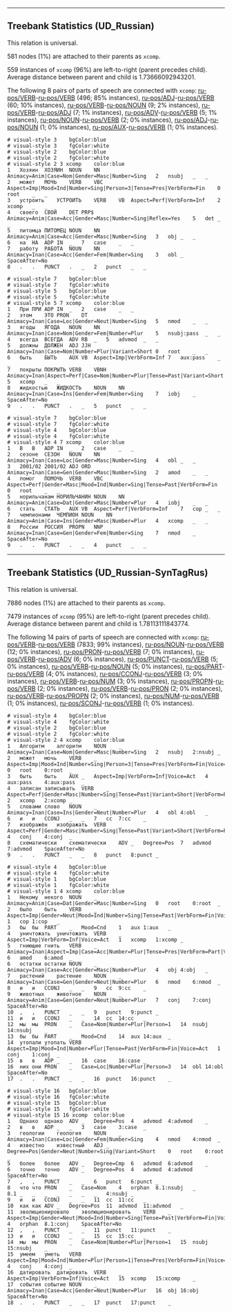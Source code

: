 

--------------------------------------------------------------------------------

## Treebank Statistics (UD_Russian)

This relation is universal.

581 nodes (1%) are attached to their parents as `xcomp`.

559 instances of `xcomp` (96%) are left-to-right (parent precedes child).
Average distance between parent and child is 1.73666092943201.

The following 8 pairs of parts of speech are connected with `xcomp`: [ru-pos/VERB]()-[ru-pos/VERB]() (496; 85% instances), [ru-pos/ADJ]()-[ru-pos/VERB]() (60; 10% instances), [ru-pos/VERB]()-[ru-pos/NOUN]() (9; 2% instances), [ru-pos/VERB]()-[ru-pos/ADJ]() (7; 1% instances), [ru-pos/ADV]()-[ru-pos/VERB]() (5; 1% instances), [ru-pos/NOUN]()-[ru-pos/VERB]() (2; 0% instances), [ru-pos/ADJ]()-[ru-pos/NOUN]() (1; 0% instances), [ru-pos/AUX]()-[ru-pos/VERB]() (1; 0% instances).


~~~ conllu
# visual-style 3	bgColor:blue
# visual-style 3	fgColor:white
# visual-style 2	bgColor:blue
# visual-style 2	fgColor:white
# visual-style 2 3 xcomp	color:blue
1	Хозяин	ХОЗЯИН	NOUN	NN	Animacy=Anim|Case=Nom|Gender=Masc|Number=Sing	2	nsubj	_	_
2	может	МОЧЬ	VERB	VBC	Aspect=Imp|Mood=Ind|Number=Sing|Person=3|Tense=Pres|VerbForm=Fin	0	root	_	_
3	устроить	УСТРОИТЬ	VERB	VB	Aspect=Perf|VerbForm=Inf	2	xcomp	_	_
4	своего	СВОЙ	DET	PRP$	Animacy=Anim|Case=Acc|Gender=Masc|Number=Sing|Reflex=Yes	5	det	_	_
5	питомца	ПИТОМЕЦ	NOUN	NN	Animacy=Anim|Case=Acc|Gender=Masc|Number=Sing	3	obj	_	_
6	на	НА	ADP	IN	_	7	case	_	_
7	работу	РАБОТА	NOUN	NN	Animacy=Inan|Case=Acc|Gender=Fem|Number=Sing	3	obl	_	SpaceAfter=No
8	.	.	PUNCT	.	_	2	punct	_	_

~~~


~~~ conllu
# visual-style 7	bgColor:blue
# visual-style 7	fgColor:white
# visual-style 5	bgColor:blue
# visual-style 5	fgColor:white
# visual-style 5 7 xcomp	color:blue
1	При	ПРИ	ADP	IN	_	2	case	_	_
2	этом	ЭТО	PRON	DT	Animacy=Inan|Case=Loc|Gender=Neut|Number=Sing	5	nmod	_	_
3	ягоды	ЯГОДА	NOUN	NN	Animacy=Inan|Case=Nom|Gender=Fem|Number=Plur	5	nsubj:pass	_	_
4	всегда	ВСЕГДА	ADV	RB	_	5	advmod	_	_
5	должны	ДОЛЖЕН	ADJ	JJH	Animacy=Inan|Case=Nom|Number=Plur|Variant=Short	0	root	_	_
6	быть	БЫТЬ	AUX	VB	Aspect=Imp|VerbForm=Inf	7	aux:pass	_	_
7	покрыты	ПОКРЫТЬ	VERB	VBNH	Animacy=Inan|Aspect=Perf|Case=Nom|Number=Plur|Tense=Past|Variant=Short|VerbForm=Part|Voice=Pass	5	xcomp	_	_
8	жидкостью	ЖИДКОСТЬ	NOUN	NN	Animacy=Inan|Case=Ins|Gender=Fem|Number=Sing	7	iobj	_	SpaceAfter=No
9	.	.	PUNCT	.	_	5	punct	_	_

~~~


~~~ conllu
# visual-style 7	bgColor:blue
# visual-style 7	fgColor:white
# visual-style 4	bgColor:blue
# visual-style 4	fgColor:white
# visual-style 4 7 xcomp	color:blue
1	В	В	ADP	IN	_	2	case	_	_
2	сезоне	СЕЗОН	NOUN	NN	Animacy=Inan|Case=Loc|Gender=Masc|Number=Sing	4	obl	_	_
3	2001/02	2001/02	ADJ	ORD	Animacy=Inan|Case=Gen|Gender=Masc|Number=Sing	2	amod	_	_
4	помог	ПОМОЧЬ	VERB	VBC	Aspect=Perf|Gender=Masc|Mood=Ind|Number=Sing|Tense=Past|VerbForm=Fin	0	root	_	_
5	норильчанам	НОРИЛЬЧАНИН	NOUN	NN	Animacy=Anim|Case=Dat|Gender=Masc|Number=Plur	4	iobj	_	_
6	стать	СТАТЬ	AUX	VB	Aspect=Perf|VerbForm=Inf	7	cop	_	_
7	чемпионами	ЧЕМПИОН	NOUN	NN	Animacy=Anim|Case=Ins|Gender=Masc|Number=Plur	4	xcomp	_	_
8	России	РОССИЯ	PROPN	NNP	Animacy=Inan|Case=Gen|Gender=Fem|Number=Sing	7	nmod	_	SpaceAfter=No
9	.	.	PUNCT	.	_	4	punct	_	_

~~~




--------------------------------------------------------------------------------

## Treebank Statistics (UD_Russian-SynTagRus)

This relation is universal.

7886 nodes (1%) are attached to their parents as `xcomp`.

7479 instances of `xcomp` (95%) are left-to-right (parent precedes child).
Average distance between parent and child is 1.78113111843774.

The following 14 pairs of parts of speech are connected with `xcomp`: [ru-pos/VERB]()-[ru-pos/VERB]() (7833; 99% instances), [ru-pos/NOUN]()-[ru-pos/VERB]() (12; 0% instances), [ru-pos/PRON]()-[ru-pos/VERB]() (7; 0% instances), [ru-pos/VERB]()-[ru-pos/ADV]() (6; 0% instances), [ru-pos/PUNCT]()-[ru-pos/VERB]() (5; 0% instances), [ru-pos/VERB]()-[ru-pos/NOUN]() (5; 0% instances), [ru-pos/PART]()-[ru-pos/VERB]() (4; 0% instances), [ru-pos/CCONJ]()-[ru-pos/VERB]() (3; 0% instances), [ru-pos/VERB]()-[ru-pos/NUM]() (3; 0% instances), [ru-pos/PROPN]()-[ru-pos/VERB]() (2; 0% instances), [ru-pos/VERB]()-[ru-pos/PRON]() (2; 0% instances), [ru-pos/VERB]()-[ru-pos/PROPN]() (2; 0% instances), [ru-pos/NUM]()-[ru-pos/VERB]() (1; 0% instances), [ru-pos/SCONJ]()-[ru-pos/VERB]() (1; 0% instances).


~~~ conllu
# visual-style 4	bgColor:blue
# visual-style 4	fgColor:white
# visual-style 2	bgColor:blue
# visual-style 2	fgColor:white
# visual-style 2 4 xcomp	color:blue
1	Алгоритм	алгоритм	NOUN	_	Animacy=Inan|Case=Nom|Gender=Masc|Number=Sing	2	nsubj	2:nsubj	_
2	может	мочь	VERB	_	Aspect=Imp|Mood=Ind|Number=Sing|Person=3|Tense=Pres|VerbForm=Fin|Voice=Act	0	root	0:root	_
3	быть	быть	AUX	_	Aspect=Imp|VerbForm=Inf|Voice=Act	4	aux:pass	4:aux:pass	_
4	записан	записывать	VERB	_	Aspect=Perf|Gender=Masc|Number=Sing|Tense=Past|Variant=Short|VerbForm=Part|Voice=Pass	2	xcomp	2:xcomp	_
5	словами	слово	NOUN	_	Animacy=Inan|Case=Ins|Gender=Neut|Number=Plur	4	obl	4:obl	_
6	и	и	CCONJ	_	_	7	cc	7:cc	_
7	изображён	изображать	VERB	_	Aspect=Perf|Gender=Masc|Number=Sing|Tense=Past|Variant=Short|VerbForm=Part|Voice=Pass	4	conj	4:conj	_
8	схематически	схематически	ADV	_	Degree=Pos	7	advmod	7:advmod	SpaceAfter=No
9	.	.	PUNCT	_	_	8	punct	8:punct	_

~~~


~~~ conllu
# visual-style 4	bgColor:blue
# visual-style 4	fgColor:white
# visual-style 1	bgColor:blue
# visual-style 1	fgColor:white
# visual-style 1 4 xcomp	color:blue
1	Некому	некого	NOUN	_	Animacy=Anim|Case=Dat|Gender=Masc|Number=Sing	0	root	0:root	_
2	было	быть	VERB	_	Aspect=Imp|Gender=Neut|Mood=Ind|Number=Sing|Tense=Past|VerbForm=Fin|Voice=Act	1	cop	1:cop	_
3	бы	бы	PART	_	Mood=Cnd	1	aux	1:aux	_
4	уничтожать	уничтожать	VERB	_	Aspect=Imp|VerbForm=Inf|Voice=Act	1	xcomp	1:xcomp	_
5	гниющие	гнить	VERB	_	Animacy=Inan|Aspect=Imp|Case=Acc|Number=Plur|Tense=Pres|VerbForm=Part|Voice=Act	6	amod	6:amod	_
6	остатки	остатки	NOUN	_	Animacy=Inan|Case=Acc|Gender=Masc|Number=Plur	4	obj	4:obj	_
7	растений	растение	NOUN	_	Animacy=Inan|Case=Gen|Gender=Neut|Number=Plur	6	nmod	6:nmod	_
8	и	и	CCONJ	_	_	9	cc	9:cc	_
9	животных	животное	NOUN	_	Animacy=Anim|Case=Gen|Gender=Neut|Number=Plur	7	conj	7:conj	SpaceAfter=No
10	,	,	PUNCT	_	_	9	punct	9:punct	_
11	и	и	CCONJ	_	_	14	cc	14:cc	_
12	мы	мы	PRON	_	Case=Nom|Number=Plur|Person=1	14	nsubj	14:nsubj	_
13	бы	бы	PART	_	Mood=Cnd	14	aux	14:aux	_
14	утопали	утопать	VERB	_	Aspect=Imp|Mood=Ind|Number=Plur|Tense=Past|VerbForm=Fin|Voice=Act	1	conj	1:conj	_
15	в	в	ADP	_	_	16	case	16:case	_
16	них	они	PRON	_	Case=Loc|Number=Plur|Person=3	14	obl	14:obl	SpaceAfter=No
17	.	.	PUNCT	_	_	16	punct	16:punct	_

~~~


~~~ conllu
# visual-style 16	bgColor:blue
# visual-style 16	fgColor:white
# visual-style 15	bgColor:blue
# visual-style 15	fgColor:white
# visual-style 15 16 xcomp	color:blue
1	Однако	однако	ADV	_	Degree=Pos	4	advmod	4:advmod	_
2	в	в	ADP	_	_	3	case	3:case	_
3	геологии	геология	NOUN	_	Animacy=Inan|Case=Loc|Gender=Fem|Number=Sing	4	nmod	4:nmod	_
4	известно	известный	ADJ	_	Degree=Pos|Gender=Neut|Number=Sing|Variant=Short	0	root	0:root	_
5	более	более	ADV	_	Degree=Cmp	6	advmod	6:advmod	_
6	точно	точно	ADV	_	Degree=Pos	4	advmod	4:advmod	SpaceAfter=No
7	,	,	PUNCT	_	_	6	punct	6:punct	_
8	что	что	PRON	_	Case=Nom	4	orphan	8.1:nsubj	_
8.1	_	_	_	_	_	_	_	4:nsubj	_
9	и	и	CCONJ	_	_	11	cc	11:cc	_
10	как	как	ADV	_	Degree=Pos	11	advmod	11:advmod	_
11	эволюционировало	эволюционировать	VERB	_	Aspect=Imp|Gender=Neut|Mood=Ind|Number=Sing|Tense=Past|VerbForm=Fin|Voice=Act	4	orphan	8.1:conj	SpaceAfter=No
12	,	,	PUNCT	_	_	11	punct	11:punct	_
13	и	и	CCONJ	_	_	15	cc	15:cc	_
14	мы	мы	PRON	_	Case=Nom|Number=Plur|Person=1	15	nsubj	15:nsubj	_
15	умеем	уметь	VERB	_	Aspect=Imp|Mood=Ind|Number=Plur|Person=1|Tense=Pres|VerbForm=Fin|Voice=Act	4	conj	4:conj	_
16	датировать	датировать	VERB	_	Aspect=Imp|VerbForm=Inf|Voice=Act	15	xcomp	15:xcomp	_
17	события	событие	NOUN	_	Animacy=Inan|Case=Acc|Gender=Neut|Number=Plur	16	obj	16:obj	SpaceAfter=No
18	.	.	PUNCT	_	_	17	punct	17:punct	_

~~~


